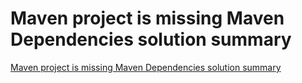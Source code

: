 # Maven project is missing Maven Dependencies solution summary
[Maven project is missing Maven Dependencies solution summary](https://aiwithcloud.com/2022/09/15/maven_project_is_missing_maven_dependencies_solution_summary/)